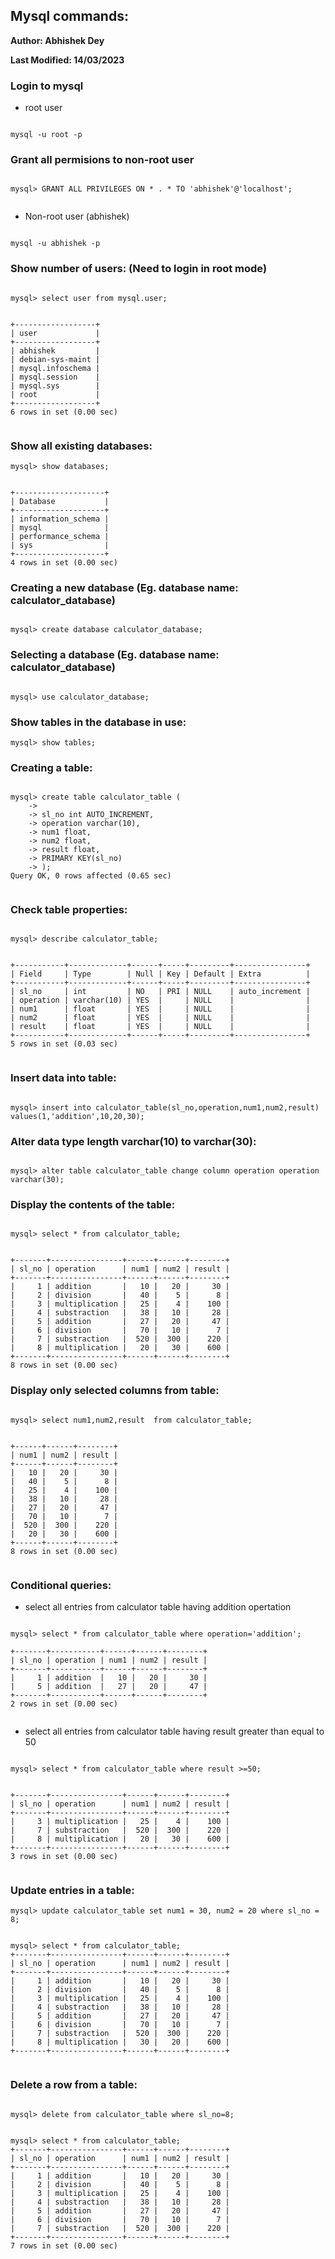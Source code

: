 ## Mysql commands:

**Author: Abhishek Dey**

**Last Modified: 14/03/2023**



### Login to mysql

* root user

```

mysql -u root -p

```

### Grant all permisions to non-root user

```

mysql> GRANT ALL PRIVILEGES ON * . * TO 'abhishek'@'localhost';


```


* Non-root user (abhishek)

```

mysql -u abhishek -p

```

### Show number of users: (Need to login in root mode)


```

mysql> select user from mysql.user;

```

```

+------------------+
| user             |
+------------------+
| abhishek         |
| debian-sys-maint |
| mysql.infoschema |
| mysql.session    |
| mysql.sys        |
| root             |
+------------------+
6 rows in set (0.00 sec)


```

### Show all existing databases:

```
mysql> show databases;

```

```

+--------------------+
| Database           |
+--------------------+
| information_schema |
| mysql              |
| performance_schema |
| sys                |
+--------------------+
4 rows in set (0.00 sec)

```


### Creating a  new database (Eg. database name: calculator_database) 

```

mysql> create database calculator_database;

```

### Selecting a database (Eg. database name: calculator_database) 

```

mysql> use calculator_database;

```

### Show tables in the database in use:

```
mysql> show tables;

```

### Creating a table:


```

mysql> create table calculator_table (
    -> 
    -> sl_no int AUTO_INCREMENT,
    -> operation varchar(10),
    -> num1 float,
    -> num2 float,
    -> result float,
    -> PRIMARY KEY(sl_no)
    -> );
Query OK, 0 rows affected (0.65 sec)


```

### Check table properties:


```

mysql> describe calculator_table;

```

```

+-----------+-------------+------+-----+---------+----------------+
| Field     | Type        | Null | Key | Default | Extra          |
+-----------+-------------+------+-----+---------+----------------+
| sl_no     | int         | NO   | PRI | NULL    | auto_increment |
| operation | varchar(10) | YES  |     | NULL    |                |
| num1      | float       | YES  |     | NULL    |                |
| num2      | float       | YES  |     | NULL    |                |
| result    | float       | YES  |     | NULL    |                |
+-----------+-------------+------+-----+---------+----------------+
5 rows in set (0.03 sec)


```


### Insert data into table:


```

mysql> insert into calculator_table(sl_no,operation,num1,num2,result) values(1,'addition',10,20,30);

```

### Alter data type length varchar(10) to varchar(30):


```

mysql> alter table calculator_table change column operation operation varchar(30);

```

### Display the contents of the table:


```

mysql> select * from calculator_table;

```

```

+-------+----------------+------+------+--------+
| sl_no | operation      | num1 | num2 | result |
+-------+----------------+------+------+--------+
|     1 | addition       |   10 |   20 |     30 |
|     2 | division       |   40 |    5 |      8 |
|     3 | multiplication |   25 |    4 |    100 |
|     4 | substraction   |   38 |   10 |     28 |
|     5 | addition       |   27 |   20 |     47 |
|     6 | division       |   70 |   10 |      7 |
|     7 | substraction   |  520 |  300 |    220 |
|     8 | multiplication |   20 |   30 |    600 |
+-------+----------------+------+------+--------+
8 rows in set (0.00 sec)

```


### Display only selected columns from table:


```

mysql> select num1,num2,result  from calculator_table;

```


```

+------+------+--------+
| num1 | num2 | result |
+------+------+--------+
|   10 |   20 |     30 |
|   40 |    5 |      8 |
|   25 |    4 |    100 |
|   38 |   10 |     28 |
|   27 |   20 |     47 |
|   70 |   10 |      7 |
|  520 |  300 |    220 |
|   20 |   30 |    600 |
+------+------+--------+
8 rows in set (0.00 sec)


```


### Conditional queries: 

* select all entries from calculator table having addition opertation

```

mysql> select * from calculator_table where operation='addition';

```

```
+-------+-----------+------+------+--------+
| sl_no | operation | num1 | num2 | result |
+-------+-----------+------+------+--------+
|     1 | addition  |   10 |   20 |     30 |
|     5 | addition  |   27 |   20 |     47 |
+-------+-----------+------+------+--------+
2 rows in set (0.00 sec)


```

* select all entries from calculator table having result greater than equal to 50

```

mysql> select * from calculator_table where result >=50;

```

```

+-------+----------------+------+------+--------+
| sl_no | operation      | num1 | num2 | result |
+-------+----------------+------+------+--------+
|     3 | multiplication |   25 |    4 |    100 |
|     7 | substraction   |  520 |  300 |    220 |
|     8 | multiplication |   20 |   30 |    600 |
+-------+----------------+------+------+--------+
3 rows in set (0.00 sec)


```


### Update entries in a table:


```
mysql> update calculator_table set num1 = 30, num2 = 20 where sl_no = 8;

```


```

mysql> select * from calculator_table;
+-------+----------------+------+------+--------+
| sl_no | operation      | num1 | num2 | result |
+-------+----------------+------+------+--------+
|     1 | addition       |   10 |   20 |     30 |
|     2 | division       |   40 |    5 |      8 |
|     3 | multiplication |   25 |    4 |    100 |
|     4 | substraction   |   38 |   10 |     28 |
|     5 | addition       |   27 |   20 |     47 |
|     6 | division       |   70 |   10 |      7 |
|     7 | substraction   |  520 |  300 |    220 |
|     8 | multiplication |   30 |   20 |    600 |
+-------+----------------+------+------+--------+


```

### Delete a row from a table:


```

mysql> delete from calculator_table where sl_no=8;

```

```

mysql> select * from calculator_table;
+-------+----------------+------+------+--------+
| sl_no | operation      | num1 | num2 | result |
+-------+----------------+------+------+--------+
|     1 | addition       |   10 |   20 |     30 |
|     2 | division       |   40 |    5 |      8 |
|     3 | multiplication |   25 |    4 |    100 |
|     4 | substraction   |   38 |   10 |     28 |
|     5 | addition       |   27 |   20 |     47 |
|     6 | division       |   70 |   10 |      7 |
|     7 | substraction   |  520 |  300 |    220 |
+-------+----------------+------+------+--------+
7 rows in set (0.00 sec)


```
